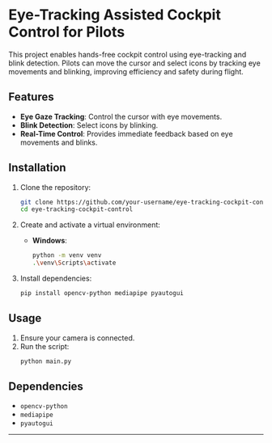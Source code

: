 # Eye-Tracking Assisted Cockpit Control for Pilots

This project enables hands-free cockpit control using eye-tracking and blink detection. Pilots can move the cursor and select icons by tracking eye movements and blinking, improving efficiency and safety during flight.

## Features
- **Eye Gaze Tracking**: Control the cursor with eye movements.
- **Blink Detection**: Select icons by blinking.
- **Real-Time Control**: Provides immediate feedback based on eye movements and blinks.

## Installation

1. Clone the repository:
   ```bash
   git clone https://github.com/your-username/eye-tracking-cockpit-control.git
   cd eye-tracking-cockpit-control
   ```

2. Create and activate a virtual environment:
   - **Windows**:
     ```bash
     python -m venv venv
     .\venv\Scripts\activate
     ```
  
3. Install dependencies:
   ```bash
   pip install opencv-python mediapipe pyautogui
   ```

## Usage

1. Ensure your camera is connected.
2. Run the script:
   ```bash
   python main.py
   ```

## Dependencies
- `opencv-python`
- `mediapipe`
- `pyautogui`

---
